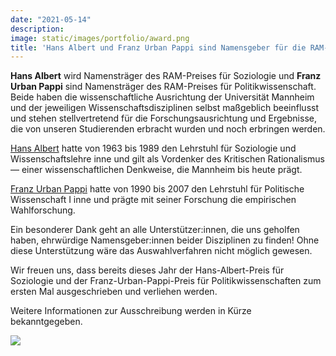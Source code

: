 ```yaml
---
date: "2021-05-14"
description: 
image: static/images/portfolio/award.png
title: 'Hans Albert und Franz Urban Pappi sind Namensgeber für die RAM-Preise in Politikwissenschaft und Soziologie!'
---
```



**Hans Albert** wird Namensträger des RAM-Preises für Soziologie und **Franz Urban Pappi** sind Namensträger des RAM-Preises für Politikwissenschaft. Beide haben die wissenschaftliche Ausrichtung der Universität Mannheim und der jeweiligen Wissenschaftsdisziplinen selbst maßgeblich beeinflusst und stehen stellvertretend für die Forschungsausrichtung und Ergebnisse, die von unseren Studierenden erbracht wurden und noch erbringen werden.

[Hans Albert](https://www.uni-mannheim.de/newsroom/presse/pressemitteilungen/2021/februar/hans-albert-wird-100/) hatte von 1963 bis 1989 den Lehrstuhl für Soziologie und Wissenschaftslehre inne und gilt als Vordenker des Kritischen Rationalismus — einer wissenschaftlichen Denkweise, die Mannheim bis heute prägt.

[Franz Urban Pappi](ttps://www.mzes.uni-mannheim.de/d7/de/profiles/franz-pappi) hatte von 1990 bis 2007 den Lehrstuhl für Politische Wissenschaft I inne und prägte mit seiner Forschung die empirischen Wahlforschung.

Ein besonderer Dank geht an alle Unterstützer:innen, die uns geholfen haben, ehrwürdige Namensgeber:innen beider Disziplinen zu finden! Ohne diese Unterstützung wäre das Auswahlverfahren nicht möglich gewesen.

Wir freuen uns, dass bereits dieses Jahr der Hans-Albert-Preis für Soziologie und der Franz-Urban-Pappi-Preis für Politikwissenschaften zum ersten Mal ausgeschrieben und verliehen werden.

Weitere Informationen zur Ausschreibung werden in Kürze bekanntgegeben.

![](/images/blog/awards2021.png)